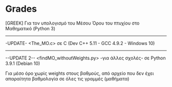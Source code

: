 # Grades 



[GREEK] Για τον υπολογισμό του Μέσου Όρου του πτυχίου στο Μαθηματικό (Python 3)

---------------------------------------------------------------

-UPDATE- <The_MO.c> σε C (Dev C++ 5.11 - GCC 4.9.2 - Windows 10)

---------------------------------------------------------------

--UPDATE 2-- <findMO_withoutWeights.py> -για άλλες σχολές- σε Python 3.9.1 (Debian 10) 

Για μέσο όρο χωρίς weights στους βαθμούς, από αρχείο που δεν έχει απαραίτητα βαθμολογία σε όλες τις γραμμές (μαθήματα)
